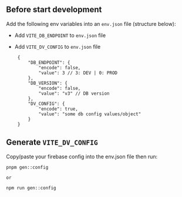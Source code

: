 
## Before start development

Add the following env variables into an `env.json` file (structure below):
 
 - Add `VITE_DB_ENDPOINT` to `env.json` file
 - Add `VITE_DV_CONFIG` to `env.json` file

        {
            "DB_ENDPOINT": {
                "encode": false,
                "value": 3 // 3: DEV | 0: PROD
            },
            "DB_VERSION": {
                "encode": false,
                "value": "v3" // DB version
	        },
            "DV_CONFIG": {
                "encode": true,
                "value": "some db config values/object"
            }
        }


## Generate `VITE_DV_CONFIG`

Copy/paste your firebase config into the env.json file then run:

    pnpm gen::config

    or

    npm run gen::config

